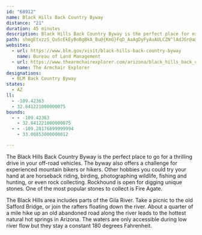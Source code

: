 ```yaml
---
id: "68912"
name: Black Hills Back Country Byway
distance: "21"
duration: 45 minutes
description: Black Hills Back Country Byway is the perfect place for experienced mountain bikers and four-wheel-drive enthusiasts to test their skills. For some quiet time, take a hike along the numerous nature trails and end up at a natural hot springs.
path: shmgEtxzzS_QuScEkEyBoBgBkA_Bu@{KmG}FqD_AaAgDyFyAuAULCZN^lAdJGr@a@f@g@Rk@Ge@Y{FsH_CmBgDgBwFwDyAuAgLeMuWyReN}UwKeKm@Jq@^cB~ASF[K?c@Pk@NmBAkCy@gEcC_FcD}EcEkCw@QuCEqBu@oE_Fu@BqBx@mAC_CeAuAgBi@yAOeADSt@aC`CyBpA{CBeC}@_KW{Ag@gAkAkB}CkBcBY}D_De@M_DG}@Q}@e@cAeAeAu@_@KISBe@XGxC`BhBK~@_Ad@{@Ly@?gAYkCs@yCoB{AO]W_B]m@cAmEs@{AOeCo@eEC_ANm@BgAYkACaAXkFOaF_@]m@^mA|F]f@SLi@Au@_@KWQeA[gAc@g@kA_Cw@yBBgD}AmLRmBIgCOsA?qCUcDNcCr@uCDeBImCHy@pAwBL[Iq@_@AyAxBq@r@Sr@SdCO`@sBdFcA`BUJYEIMeBkGsBsCw@_BQiAaA_EGaAFc@Ag@oA?cCsAi@EIXr@xBTtBBdFIzCo@v@kBn@gABQEc@gAq@sF[_AcAqBqAuAm@_@w@WiCUa@c@aAuGu@uAaAwCOmABy@bB{GTkBEa@OE_@FmCx@u@JsAKs@Y}BeB_AaBSCyAb@oDxCi@LiA?c@M_@c@k@iCCk@r@yBt@yAvA{Ed@eCr@gIC[eAwBc@gBCe@LuAOOo@EmA[iAyAu@sCCw@HmFEGc@F[^qAfCy@~B_AzI_@vAURq@Dy@KeByAsCaFo@mCUmBIyACaFKEYDiBlAsCfEg@EQMWk@iE{MeCmKc@yCcCiHUaBBk@ZgA~@mBd@eClAgEtAgClAiA?_@UgBJg@x@kAxAsDp@k@GuBx@gCJ_Af@sLXeBVg@l@g@b@OhBCd@Up@uAnCsCFQA_@Yg@cEY_Ac@}CuBcBmBi@cAYaAKyBYs@oAEc@Q_BoAkByB[J[`BQ^yEjDgLbPs@l@_CzAqG|BiBRc@EiCu@kFcCiBUmEWiJxAyC~@]XcDxF}BbF}ClIUf@g@d@cKpFkIhAsDZy@I_c@wHcZkN}NoCy@Ko@@qHpAeBd@aA?e@YiEaGaFkEEUH]d@_@bAm@lCs@Ck@QYkEeBeD{CwAkBy@yBSeAsDsDk@uAg@M{At@sA?mBk@e@Uc@q@Ea@LkAVu@r@_ArCyAbC}@j@s@L_AMeEKa@iB{CmFqE}C{DOeADuCa@_AqCeAe@e@]m@AaAS}ANuEuAqEY{Bc@}Ac@{@_@sBUe@[YkGk@mBi@{BcAiBkAm@O]Yi@cAQg@MgARaF_@cDYm@YYc@MsBJqOlAoAl@{KfKOXo@~ECt@Nr@Kp@i@Jc@`@_@lAUPm@Kc@Ha@`@y@^w@SkAd@qARoEYaClBoB]Kg@HgAOg@Cq@nAqE?g@c@s@QEs@DcDjC_@?u@]S?oAdBo@XgAx@WDwAg@sAUk@o@sAk@S_@Ys@UeBw@sAe@mFYs@}FgIqAiG]}@cAqA}AmAuEgAaHaGSE_@DcA~@UDi@CwCmD{@uAaB?iBRq@YaCyB[E}@R{@?mBe@yAPiBEyCe@cDyAwFG}Ag@e@]Sm@?k@T_AA_A{BcGu@YwLwBcAA_AQg@w@YuAg@mAmBkC_@[oDo@oGuE_@_@y@gCm@sAaBgBm@c@uA_@wDB}EkB{E?uBa@oAq@y@@mClAe@H_@@mAYyNmIk@s@gAsC{FmEqAu@wCcAuBg@m@Ye@_@Ue@WmA
websites:
  - url: https://www.blm.gov/visit/black-hills-back-country-byway
    name: Bureau of Land Management
  - url: https://www.thearmchairexplorer.com/arizona/black_hills_back_country_byway.php
    name: The Armchair Explorer
designations:
  - BLM Back Country Byway
states:
  - AZ
ll:
  - -109.42363
  - 32.841221000000075
bounds:
  - - -109.42363
    - 32.841221000000075
  - - -109.28176899999994
    - 33.00853000000012

---
```


The Black Hills Back Country Byway is the perfect place to go for a thrilling drive in your off-road vehicles. The byway also offers a challenge for experienced mountain bikers or hikers. Other hobbies you could try your hand at are horseback riding, birding, photographing wildlife, fishing and hunting, or even rock collecting. Rockhound is open for digging unique stones. One of the most popular stones to collect is Fire Agate.

The Black Hills area includes parts of the Gila River. Take a picnic to the old Safford Bridge, or join the rafters floating down the river. About a quarter of a mile hike up an old abandoned road along the river leads to the hottest natural hot springs in Arizona. The waters are only accessible during low river flow but they stay a constant 180 degrees Fahrenheit.
